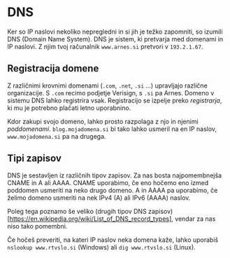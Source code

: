 # DNS
Ker so IP naslovi nekoliko nepregledni in si jih je težko
zapomniti, so izumili DNS (Domain Name System). DNS je sistem, ki pretvarja med domenami in IP naslovi.
Z njim tvoj računalnik `www.arnes.si` pretvori v `193.2.1.67`.

## Registracija domene

Z različnimi krovnimi domenami (`.com`, `.net`, `.si` ...) upravljajo različne organizacije.
S `.com` recimo podjetje Verisign, s `.si` pa Arnes.
Domeno v sistemu DNS lahko registrira vsak.
Registracijo se izpelje preko _registrarja_, ki mu je potrebno plačati letno uporabnino.

Kdor zakupi svojo domeno, lahko prosto razpolaga z njo in njenimi _poddomenami_. `blog.mojadomena.si` bi tako lahko usmeril na en IP naslov, `www.mojadomena.si` pa na drugega.

## Tipi zapisov

DNS je sestavljen iz različnih tipov zapisov. Za nas bosta najpomembnejša CNAME in A ali AAAA. CNAME uporabimo, če eno hočemo eno izmed poddomen usmeriti na neko drugo domeno. A in AAAA pa uporabimo, če želimo domeno usmeriti na nek IPv4 (A) ali IPv6 (AAAA) naslov.

Poleg tega poznamo še veliko (drugih tipov DNS zapisov)[https://en.wikipedia.org/wiki/List_of_DNS_record_types], vendar za nas niso tako pomembni.

Če hočeš preveriti, na kateri IP naslov neka domena kaže, lahko uporabiš `nslookup www.rtvslo.si` (Windows) ali `dig www.rtvslo.si` (Linux).
